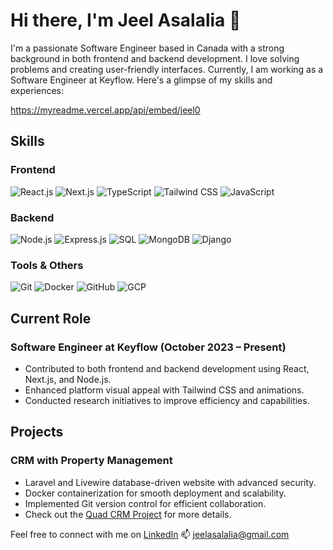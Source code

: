# Hi there, I'm Jeel Asalalia 👋

I'm a passionate Software Engineer based in Canada with a strong background in both frontend and backend development. I love solving problems and creating user-friendly interfaces. Currently, I am working as a Software Engineer at Keyflow. Here's a glimpse of my skills and experiences:

https://myreadme.vercel.app/api/embed/jeel0

## Skills
### Frontend
![React.js](https://img.shields.io/badge/-React.js-61DAFB?style=flat-square&logo=react&logoColor=white)
![Next.js](https://img.shields.io/badge/-Next.js-000000?style=flat-square&logo=next.js&logoColor=white)
![TypeScript](https://img.shields.io/badge/-TypeScript-3178C6?style=flat-square&logo=typescript&logoColor=white)
![Tailwind CSS](https://img.shields.io/badge/-Tailwind_CSS-38B2AC?style=flat-square&logo=tailwind-css&logoColor=white)
![JavaScript](https://img.shields.io/badge/-JavaScript-F7DF1E?style=flat-square&logo=javascript&logoColor=white)


### Backend
![Node.js](https://img.shields.io/badge/-Node.js-339933?style=flat-square&logo=node.js&logoColor=white)
![Express.js](https://img.shields.io/badge/-Express.js-000000?style=flat-square&logo=express&logoColor=white)
![SQL](https://img.shields.io/badge/-SQL-4479A1?style=flat-square&logo=postgresql&logoColor=white)
![MongoDB](https://img.shields.io/badge/-MongoDB-47A248?style=flat-square&logo=mongodb&logoColor=white)
![Django](https://img.shields.io/badge/-Django-092E20?style=flat-square&logo=django&logoColor=white)

### Tools & Others
![Git](https://img.shields.io/badge/-Git-F05032?style=flat-square&logo=git&logoColor=white)
![Docker](https://img.shields.io/badge/-Docker-2496ED?style=flat-square&logo=docker&logoColor=white)
![GitHub](https://img.shields.io/badge/-GitHub-181717?style=flat-square&logo=github&logoColor=white)
![GCP](https://img.shields.io/badge/-GCP-4285F4?style=flat-square&logo=google-cloud&logoColor=white)

## Current Role

### Software Engineer at Keyflow (October 2023 – Present)
- Contributed to both frontend and backend development using React, Next.js, and Node.js.
- Enhanced platform visual appeal with Tailwind CSS and animations.
- Conducted research initiatives to improve efficiency and capabilities.

## Projects

### CRM with Property Management
- Laravel and Livewire database-driven website with advanced security.
- Docker containerization for smooth deployment and scalability.
- Implemented Git version control for efficient collaboration.
- Check out the [Quad CRM Project](https://www.algonquincollege.com/applied-research/2022/08/quad-crm-customer-relationship-management/) for more details.


Feel free to connect with me on [LinkedIn](https://www.linkedin.com/in/jeel-asalalia-47b798210/)
📫 jeelasalalia@gmail.com
